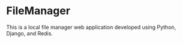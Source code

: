 # FileManager
This is a local file manager web application developed using Python, Django, and Redis.
